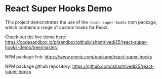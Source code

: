 # React Super Hooks Demo

This project demonstrates the use of the `react-super-hooks` npm package, which contains a range of custom hooks for React.

Check out the live demo here: https://codesandbox.io/p/sandbox/github/ishantrivedi25/react-super-hooks-demo/tree/master/

NPM package link: https://www.npmjs.com/package/react-super-hooks

NPM package github repository: https://github.com/ishantrivedi25/react-super-hooks
